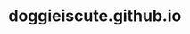 # doggieiscute.github.io

<head>
<title>Internal Script</title>
</head>
<body>
<script type="text/javascript">
   document.write("doggyiscute!")
</script>
</body>

